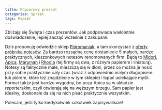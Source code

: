 ```yaml
---
title: Papierowy prezent
categories: Sprzęt
tags: Papier
---
```


Zbliżają się Święta i czas prezentów. Jak podpowiada wieloletnie doświadczenie, lepiej zacząć wcześnie z zakupami.

Dziś proponuję odwiedzić sklep [Pióromaniak](https://www.pioromaniak.pl), a tam skorzystać z [oferty próbnika notesów](https://www.pioromaniak.pl/produkt/probnik-notatnikow/). Za bardzo rozsądną cenę dostaniecie 5 małych, bardzo praktycznych, kieszonkowych notesów renomowanych firm. Będą to [Midori](https://www.midori-japan.co.jp/english/), [Apica](https://www.gouletpens.com/collections/apica?offset=24), [Maruman](http://www.e-maruman.co.jp/english/) i [Rhodia](https://www.bloc-rhodia.com) (tej firmy są dwa, z różnym papierem i liniaturą). Notesy są faktycznie małe, mieszczą się w dłoni, przez co można je nosić przy sobie praktycznie cały czas (wraz z odpowiednio małym długopisem lub piórem, które też znajdziecie w tym sklepie) i łapać uciekające myśli. Format także jest bardzo wygodny, bo poza Apica są w układzie _reporterskim_, czyli otwierają się na węższym brzegu. Sam papier jest idealny, doskonale da się na nich pisać praktycznie wszystkim.

Polecam, jeśli tylko kiedykolwiek cokolwiek zapisywaliście!
